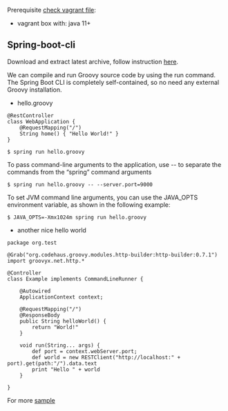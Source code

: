 Prerequisite [check vagrant file](vagrant.md):
* vagrant box with: java 11+

## Spring-boot-cli

Download and extract latest archive, follow instruction [here](https://docs.spring.io/spring-boot/docs/current/reference/html/getting-started.html#getting-started-installing-the-cli).

We can compile and run Groovy source code by using the run command. 
The Spring Boot CLI is completely self-contained, so no need any external Groovy installation.


* hello.groovy

```
@RestController
class WebApplication {
    @RequestMapping("/")
    String home() { "Hello World!" }
}
```

```
$ spring run hello.groovy
```

To pass command-line arguments to the application, use -- to separate the commands from the “spring” command arguments

```
$ spring run hello.groovy -- --server.port=9000
```

To set JVM command line arguments, you can use the JAVA_OPTS environment variable, as shown in the following example:

```
$ JAVA_OPTS=-Xmx1024m spring run hello.groovy
```
* another nice hello world

```
package org.test

@Grab("org.codehaus.groovy.modules.http-builder:http-builder:0.7.1")
import groovyx.net.http.*

@Controller
class Example implements CommandLineRunner {

	@Autowired
	ApplicationContext context;

	@RequestMapping("/")
	@ResponseBody
	public String helloWorld() {
		return "World!"
	}

	void run(String... args) {
		def port = context.webServer.port;
		def world = new RESTClient("http://localhost:" + port).get(path:"/").data.text
		print "Hello " + world
	}

}
```

For more [sample](https://github.com/spring-projects/spring-boot/tree/v2.2.2.RELEASE/spring-boot-project/spring-boot-cli/samples)
